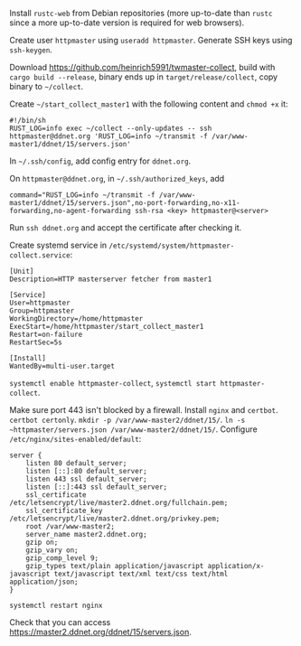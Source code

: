 Install `rustc-web` from Debian repositories (more up-to-date than `rustc`
since a more up-to-date version is required for web browsers).

Create user `httpmaster` using `useradd httpmaster`. Generate SSH keys using
`ssh-keygen`.

Download https://github.com/heinrich5991/twmaster-collect, build with `cargo
build --release`, binary ends up in `target/release/collect`, copy binary to
`~/collect`.

Create `~/start_collect_master1` with the following content and `chmod +x` it:
```
#!/bin/sh
RUST_LOG=info exec ~/collect --only-updates -- ssh httpmaster@ddnet.org 'RUST_LOG=info ~/transmit -f /var/www-master1/ddnet/15/servers.json'
```

In `~/.ssh/config`, add config entry for `ddnet.org`.

On `httpmaster@ddnet.org`, in `~/.ssh/authorized_keys`, add
```
command="RUST_LOG=info ~/transmit -f /var/www-master1/ddnet/15/servers.json",no-port-forwarding,no-x11-forwarding,no-agent-forwarding ssh-rsa <key> httpmaster@<server>
```

Run `ssh ddnet.org` and accept the certificate after checking it.

Create systemd service in `/etc/systemd/system/httpmaster-collect.service`:
```
[Unit]
Description=HTTP masterserver fetcher from master1

[Service]
User=httpmaster
Group=httpmaster
WorkingDirectory=/home/httpmaster
ExecStart=/home/httpmaster/start_collect_master1
Restart=on-failure
RestartSec=5s

[Install]
WantedBy=multi-user.target
```

`systemctl enable httpmaster-collect`, `systemctl start httpmaster-collect`.

Make sure port 443 isn't blocked by a firewall. Install `nginx` and `certbot`. `certbot certonly`. `mkdir -p /var/www-master2/ddnet/15/`. `ln -s ~httpmaster/servers.json /var/www-master2/ddnet/15/`. Configure `/etc/nginx/sites-enabled/default`:
```
server {
	listen 80 default_server;
	listen [::]:80 default_server;
	listen 443 ssl default_server;
	listen [::]:443 ssl default_server;
	ssl_certificate /etc/letsencrypt/live/master2.ddnet.org/fullchain.pem;
	ssl_certificate_key /etc/letsencrypt/live/master2.ddnet.org/privkey.pem;
	root /var/www-master2;
	server_name master2.ddnet.org;
	gzip on;
	gzip_vary on;
	gzip_comp_level 9;
	gzip_types text/plain application/javascript application/x-javascript text/javascript text/xml text/css text/html application/json;
}
```

`systemctl restart nginx`

Check that you can access https://master2.ddnet.org/ddnet/15/servers.json.
